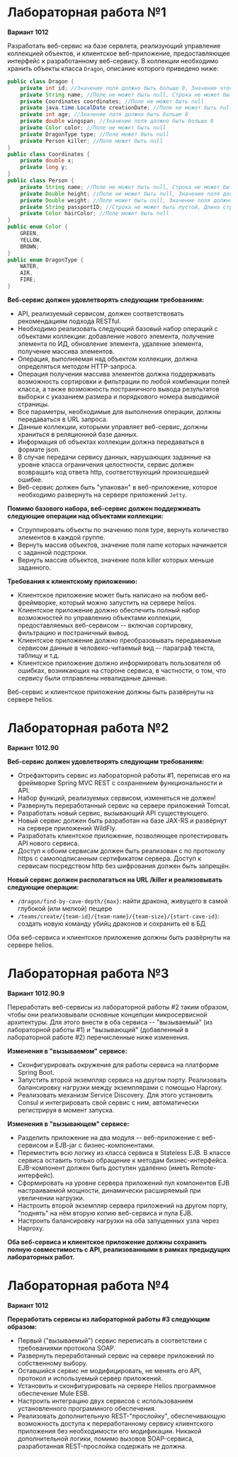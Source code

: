 # Лабораторная работа №1
**Вариант 1012**

Разработать веб-сервис на базе сервлета, реализующий управление коллекцией объектов, и клиентское веб-приложение, предоставляющее интерфейс к разработанному веб-сервису. В коллекции необходимо хранить объекты класса `Dragon`, описание которого приведено ниже:

```java
public class Dragon {
    private int id; //Значение поля должно быть больше 0, Значение этого поля должно быть уникальным, Значение этого поля должно генерироваться автоматически
    private String name; //Поле не может быть null, Строка не может быть пустой
    private Coordinates coordinates; //Поле не может быть null
    private java.time.LocalDate creationDate; //Поле не может быть null, Значение этого поля должно генерироваться автоматически
    private int age; //Значение поля должно быть больше 0
    private double wingspan; //Значение поля должно быть больше 0
    private Color color; //Поле не может быть null
    private DragonType type; //Поле может быть null
    private Person killer; //Поле может быть null
}
public class Coordinates {
    private double x;
    private long y;
}
public class Person {
    private String name; //Поле не может быть null, Строка не может быть пустой
    private Double height; //Поле не может быть null, Значение поля должно быть больше 0
    private Double weight; //Поле может быть null, Значение поля должно быть больше 0
    private String passportID; //Строка не может быть пустой, Длина строки должна быть не меньше 5, Длина строки не должна быть больше 22, Поле может быть null
    private Color hairColor; //Поле может быть null
}
public enum Color {
    GREEN,
    YELLOW,
    BROWN;
}
public enum DragonType {
    WATER,
    AIR,
    FIRE;
}
```

**Веб-сервис должен удовлетворять следующим требованиям:**
- API, реализуемый сервисом, должен соответствовать рекомендациям подхода RESTful.
- Необходимо реализовать следующий базовый набор операций с объектами коллекции: добавление нового элемента, получение элемента по ИД, обновление элемента, удаление элемента, получение массива элементов.
- Операция, выполняемая над объектом коллекции, должна определяться методом HTTP-запроса.
- Операция получения массива элементов должна поддерживать возможность сортировки и фильтрации по любой комбинации полей класса, а также возможность постраничного вывода результатов выборки с указанием размера и порядкового номера выводимой страницы.
- Все параметры, необходимые для выполнения операции, должны передаваться в URL запроса.
- Данные коллекции, которыми управляет веб-сервис, должны храниться в реляционной базе данных.
- Информация об объектах коллекции должна передаваться в формате json.
- В случае передачи сервису данных, нарушающих заданные на уровне класса ограничения целостности, сервис должен возвращать код ответа http, соответствующий произошедшей ошибке.
- Веб-сервис должен быть "упакован" в веб-приложение, которое необходимо развернуть на сервере приложений `Jetty`.

**Помимо базового набора, веб-сервис должен поддерживать следующие операции над объектами коллекции:**
- Сгруппировать объекты по значению поля type, вернуть количество элементов в каждой группе.
- Вернуть массив объектов, значение поля name которых начинается с заданной подстроки.
- Вернуть массив объектов, значение поля killer которых меньше заданного.

**Требования к клиентскому приложению:**
- Клиентское приложение может быть написано на любом веб-фреймворке, который можно запустить на сервере helios.
- Клиентское приложение должно обеспечить полный набор возможностей по управлению объектами коллекции, предоставляемых веб-сервисом -- включая сортировку, фильтрацию и постраничный вывод.
- Клиентское приложение должно преобразовывать передаваемые сервисом данные в человеко-читаемый вид -- параграф текста, таблицу и т.д.
- Клиентское приложение должно информировать пользователя об ошибках, возникающих на стороне сервиса, в частности, о том, что сервису были отправлены невалиданые данные.

Веб-сервис и клиентское приложение должны быть развёрнуты на сервере helios.

# Лабораторная работа №2

**Вариант 1012.90**

**Веб-сервис должен удовлетворять следующим требованиям:**

- Отрефакторить сервис из лабораторной работы #1, переписав его на фреймворке Spring MVC REST с сохранением функциональности и API.
- Набор функций, реализуемых сервисом, изменяться не должен!
- Развернуть переработанный сервис на сервере приложений Tomcat.
- Разработать новый сервис, вызывающий API существующего.
- Новый сервис должен быть разработан на базе JAX-RS и развёрнут на сервере приложений WildFly.
- Разработать клиентское приложение, позволяющее протестировать API нового сервиса.
- Доступ к обоим сервисам должен быть реализован с по протоколу https с самоподписанным сертификатом сервера. Доступ к сервисам посредством http без шифрования должен быть запрещён.

**Новый сервис должен располагаться на URL /killer и реализовывать следующие операции:**

- `/dragon/find-by-cave-depth/{max}`: найти дракона, живущего в самой глубокой (или мелкой) пещере
- `/teams/create/{team-id}/{team-name}/{team-size}/{start-cave-id}`: создать новую команду убийц драконов и сохранить её в БД

Оба веб-сервиса и клиентское приложение должны быть развёрнуты на сервере helios.

# Лабораторная работа №3

**Вариант 1012.90.9**

Переработать веб-сервисы из лабораторной работы #2 таким образом, чтобы они реализовывали основные концепции микросервисной архитектуры. Для этого внести в оба сервиса -- "вызываемый" (из лабораторной работы #1) и "вызывающий" (добавленный в лабораторной работе #2) перечисленные ниже изменения.

**Изменения в "вызываемом" сервисе:**
- Сконфигурировать окружение для работы сервиса на платформе Spring Boot.
- Запустить второй экземпляр сервиса на другом порту. Реализовать балансировку нагрузки между экземплярами с помощью Haproxy.
- Реализовать механизм Service Discovery. Для этого установить Consul и интегрировать свой сервис с ним, автоматически регистрируя в момент запуска.

**Изменения в "вызывающем" сервисе:**

- Разделить приложение на два модуля -- веб-приложение с веб-сервисом и EJB-jar с бизнес-компонентами.
- Переместить всю логику из класса сервиса в Stateless EJB. В классе сервиса оставить только обращение к методам бизнес-интерфейса. EJB-компонент должен быть доступен удалённо (иметь Remote-интерфейс).
- Сформировать на уровне сервера приложений пул компонентов EJB настраиваемой мощности, динамически расширяемый при увеличении нагрузки.
- Настроить второй экземпляр сервера приложений на другом порту, "поднять" на нём вторую копию веб-сервиса и пула EJB.
- Настроить балансировку нагрузки на оба запущенных узла через Haproxy.

**Оба веб-сервиса и клиентское приложение должны сохранить полную совместимость с API, реализованными в рамках предыдущих лабораторных работ.**

# Лабораторная работа №4

**Вариант 1012**

**Переработать сервисы из лабораторной работы #3 следующим образом:**

- Первый ("вызываемый") сервис переписать в соответствии с требованиями протокола SOAP.
- Развернуть переработанный сервис на сервере приложений по собственному выбору.
- Оставшийся сервис не модифицировать, не менять его API, протокол и используемый сервер приложений.
- Установить и сконфигурировать на сервере Helios программное обеспечение Mule ESB.
- Настроить интеграцию двух сервисов с использованием установленного программного обеспечения.
- Реализовать дополнительную REST-"прослойку", обеспечивающую возможность доступа к переработанному сервису клиентского приложения без необходимости его модификации. Никакой дополнительной логики, помимо вызовов SOAP-сервиса, разработанная REST-прослойка содержать не должна.
